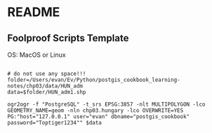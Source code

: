 # README
## Foolproof Scripts Template

OS: MacOS or Linux

```shell

# do not use any space!!!
folder=/Users/evan/Ev/Python/postgis_cookbook_learning-notes/chp03/data/HUN_adm
data=$folder/HUN_adm1.shp

ogr2ogr -f "PostgreSQL" -t_srs EPSG:3857 -nlt MULTIPOLYGON -lco GEOMETRY_NAME=geom -nln chp03.hungary -lco OVERWRITE=YES PG:"host="127.0.0.1" user="evan" dbname="postgis_cookbook" password="Toptiger1234"" $data
```